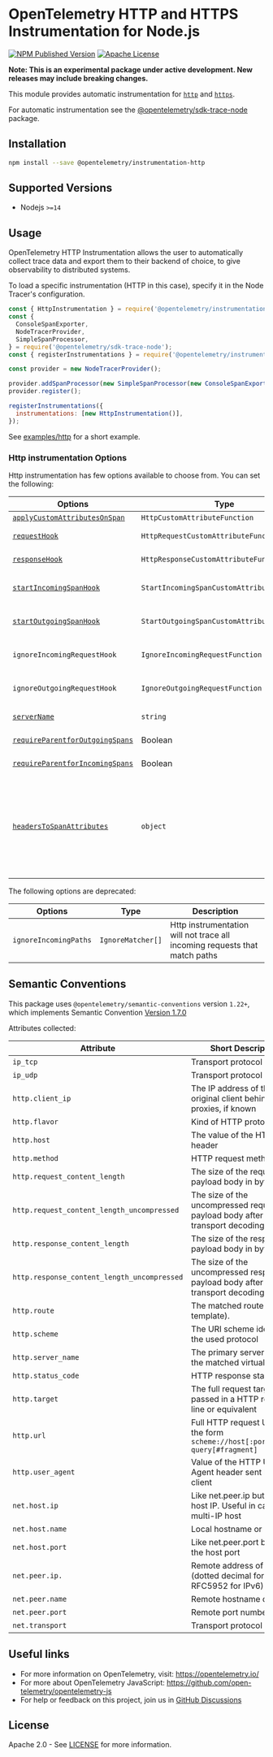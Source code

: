 # OpenTelemetry HTTP and HTTPS Instrumentation for Node.js

[![NPM Published Version][npm-img]][npm-url]
[![Apache License][license-image]][license-image]

**Note: This is an experimental package under active development. New releases may include breaking changes.**

This module provides automatic instrumentation for [`http`](https://nodejs.org/api/http.html) and [`https`](https://nodejs.org/api/https.html).

For automatic instrumentation see the
[@opentelemetry/sdk-trace-node](https://github.com/open-telemetry/opentelemetry-js/tree/main/packages/opentelemetry-sdk-trace-node) package.

## Installation

```bash
npm install --save @opentelemetry/instrumentation-http
```

## Supported Versions

- Nodejs `>=14`

## Usage

OpenTelemetry HTTP Instrumentation allows the user to automatically collect trace data and export them to their backend of choice, to give observability to distributed systems.

To load a specific instrumentation (HTTP in this case), specify it in the Node Tracer's configuration.

```js
const { HttpInstrumentation } = require('@opentelemetry/instrumentation-http');
const {
  ConsoleSpanExporter,
  NodeTracerProvider,
  SimpleSpanProcessor,
} = require('@opentelemetry/sdk-trace-node');
const { registerInstrumentations } = require('@opentelemetry/instrumentation');

const provider = new NodeTracerProvider();

provider.addSpanProcessor(new SimpleSpanProcessor(new ConsoleSpanExporter()));
provider.register();

registerInstrumentations({
  instrumentations: [new HttpInstrumentation()],
});

```

See [examples/http](https://github.com/open-telemetry/opentelemetry-js/tree/main/examples/http) for a short example.

### Http instrumentation Options

Http instrumentation has few options available to choose from. You can set the following:

| Options | Type | Description |
| ------- | ---- | ----------- |
| [`applyCustomAttributesOnSpan`](https://github.com/open-telemetry/opentelemetry-js/blob/main/experimental/packages/opentelemetry-instrumentation-http/src/types.ts#L91) | `HttpCustomAttributeFunction` | Function for adding custom attributes |
| [`requestHook`](https://github.com/open-telemetry/opentelemetry-js/blob/main/experimental/packages/opentelemetry-instrumentation-http/src/types.ts#93) | `HttpRequestCustomAttributeFunction` | Function for adding custom attributes before request is handled |
| [`responseHook`](https://github.com/open-telemetry/opentelemetry-js/blob/main/experimental/packages/opentelemetry-instrumentation-http/src/types.ts#L95) | `HttpResponseCustomAttributeFunction` | Function for adding custom attributes before response is handled |
| [`startIncomingSpanHook`](https://github.com/open-telemetry/opentelemetry-js/blob/main/experimental/packages/opentelemetry-instrumentation-http/src/types.ts#L97) | `StartIncomingSpanCustomAttributeFunction` | Function for adding custom attributes before a span is started in incomingRequest |
| [`startOutgoingSpanHook`](https://github.com/open-telemetry/opentelemetry-js/blob/main/experimental/packages/opentelemetry-instrumentation-http/src/types.ts#L99) | `StartOutgoingSpanCustomAttributeFunction` | Function for adding custom attributes before a span is started in outgoingRequest |
| `ignoreIncomingRequestHook` | `IgnoreIncomingRequestFunction` | Http instrumentation will not trace all incoming requests that matched with custom function |
| `ignoreOutgoingRequestHook` | `IgnoreOutgoingRequestFunction` | Http instrumentation will not trace all outgoing requests that matched with custom function |
| [`serverName`](https://github.com/open-telemetry/opentelemetry-js/blob/main/experimental/packages/opentelemetry-instrumentation-http/src/types.ts#L101) | `string` | The primary server name of the matched virtual host. |
| [`requireParentforOutgoingSpans`](https://github.com/open-telemetry/opentelemetry-js/blob/main/experimental/packages/opentelemetry-instrumentation-http/src/types.ts#L103) | Boolean | Require that is a parent span to create new span for outgoing requests. |
| [`requireParentforIncomingSpans`](https://github.com/open-telemetry/opentelemetry-js/blob/main/experimental/packages/opentelemetry-instrumentation-http/src/types.ts#L105) | Boolean | Require that is a parent span to create new span for incoming requests. |
| [`headersToSpanAttributes`](https://github.com/open-telemetry/opentelemetry-js/blob/main/experimental/packages/opentelemetry-instrumentation-http/src/types.ts#L107) | `object` | List of case insensitive HTTP headers to convert to span attributes. Client (outgoing requests, incoming responses) and server (incoming requests, outgoing responses) headers will be converted to span attributes in the form of `http.{request\|response}.header.header_name`, e.g. `http.response.header.content_length` |

The following options are deprecated:

| Options | Type | Description |
| ------- | ---- | ----------- |
| `ignoreIncomingPaths` | `IgnoreMatcher[]` | Http instrumentation will not trace all incoming requests that match paths |

## Semantic Conventions

This package uses `@opentelemetry/semantic-conventions` version `1.22+`, which implements Semantic Convention [Version 1.7.0](https://github.com/open-telemetry/opentelemetry-specification/blob/v1.7.0/semantic_conventions/README.md)

Attributes collected:

| Attribute                                   | Short Description                                                              | Notes                                                     |
| ------------------------------------------- | ------------------------------------------------------------------------------ | --------------------------------------------------------- |
| `ip_tcp`                                    | Transport protocol used                                                        | Key: `NETTRANSPORTVALUES_IP_TCP`                          |
| `ip_udp`                                    | Transport protocol used                                                        | Key: `NETTRANSPORTVALUES_IP_UDP`                          |
| `http.client_ip`                            | The IP address of the original client behind all proxies, if known             | Key: `SEMATTRS_HTTP_CLIENT_IP`                            |
| `http.flavor`                               | Kind of HTTP protocol used                                                     | Key: `SEMATTRS_HTTP_FLAVOR`                               |
| `http.host`                                 | The value of the HTTP host header                                              | Key: `SEMATTRS_HTTP_HOST`                                 |
| `http.method`                               | HTTP request method                                                            | Key: `SEMATTRS_HTTP_METHOD`                               |
| `http.request_content_length`               | The size of the request payload body in bytes                                  | Key: `SEMATTRS_HTTP_REQUEST_CONTENT_LENGTH`               |
| `http.request_content_length_uncompressed`  | The size of the uncompressed request payload body after transport decoding     | Key: `SEMATTRS_HTTP_REQUEST_CONTENT_LENGTH_UNCOMPRESSED`  |
| `http.response_content_length`              | The size of the response payload body in bytes                                 | Key: `SEMATTRS_HTTP_RESPONSE_CONTENT_LENGTH`              |
| `http.response_content_length_uncompressed` | The size of the uncompressed response payload body after transport decoding    | Key: `SEMATTRS_HTTP_RESPONSE_CONTENT_LENGTH_UNCOMPRESSED` |
| `http.route`                                | The matched route (path template).                                             | Key: `SEMATTRS_HTTP_ROUTE`                                |
| `http.scheme`                               | The URI scheme identifying the used protocol                                   | Key: `SEMATTRS_HTTP_SCHEME`                               |
| `http.server_name`                          | The primary server name of the matched virtual host                            | Key: `SEMATTRS_HTTP_SERVER_NAME`                          |
| `http.status_code`                          | HTTP response status code                                                      | Key: `SEMATTRS_HTTP_STATUS_CODE`                          |
| `http.target`                               | The full request target as passed in a HTTP request line or equivalent         | Key: `SEMATTRS_HTTP_TARGET`                               |
| `http.url`                                  | Full HTTP request URL in the form `scheme://host[:port]/path?query[#fragment]` | Key: `SEMATTRS_HTTP_URL`                                  |
| `http.user_agent`                           | Value of the HTTP User-Agent header sent by the client                         | Key: `SEMATTRS_HTTP_USER_AGENT`                           |
| `net.host.ip`                               | Like net.peer.ip but for the host IP. Useful in case of a multi-IP host        | Key: `SEMATTRS_NET_HOST_IP`                               |
| `net.host.name`                             | Local hostname or similar                                                      | Key: `SEMATTRS_NET_HOST_NAME`                             |
| `net.host.port`                             | Like net.peer.port but for the host port                                       | Key: `SEMATTRS_NET_HOST_PORT`                             |
| `net.peer.ip.`                              | Remote address of the peer (dotted decimal for IPv4 or RFC5952 for IPv6)       | Key: `SEMATTRS_NET_PEER_IP`                               |
| `net.peer.name`                             | Remote hostname or similar                                                     | Key: `SEMATTRS_NET_PEER_NAME`                             |
| `net.peer.port`                             | Remote port number                                                             | Key: `SEMATTRS_NET_PEER_PORT`                             |
| `net.transport`                             | Transport protocol used                                                        | Key: `SEMATTRS_NET_TRANSPORT`                             |

## Useful links

- For more information on OpenTelemetry, visit: <https://opentelemetry.io/>
- For more about OpenTelemetry JavaScript: <https://github.com/open-telemetry/opentelemetry-js>
- For help or feedback on this project, join us in [GitHub Discussions][discussions-url]

## License

Apache 2.0 - See [LICENSE][license-url] for more information.

[discussions-url]: https://github.com/open-telemetry/opentelemetry-js/discussions
[license-url]: https://github.com/open-telemetry/opentelemetry-js/blob/main/LICENSE
[license-image]: https://img.shields.io/badge/license-Apache_2.0-green.svg?style=flat
[npm-url]: https://www.npmjs.com/package/@opentelemetry/instrumentation-http
[npm-img]: https://badge.fury.io/js/%40opentelemetry%2Finstrumentation-http.svg
